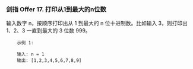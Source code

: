 ### 剑指 Offer 17. 打印从1到最大的n位数


输入数字 n，按顺序打印出从 1 到最大的 n 位十进制数。比如输入 3，则打印出 1、2、3 一直到最大的 3 位数 999。
```
    示例 1:
    
    输入: n = 1
    输出: [1,2,3,4,5,6,7,8,9]

```